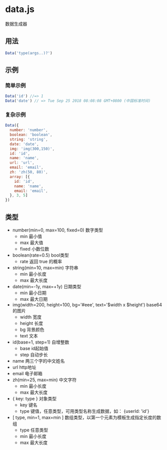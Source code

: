 # data.js
数据生成器


## 用法
```javascript
Data('type(args..)?')
```

## 示例

### 简单示例
```javascript
Data('id') //=> 1
Data('date') // => Tue Sep 25 2018 08:08:08 GMT+0800 (中国标准时间)
```

### 复杂示例
```javascript
Data({
  number: 'number',
  boolean: 'boolean',
  string: 'string',
  date: 'date',
  img: 'img(300,150)',
  id: 'id',
  name: 'name',
  url: 'url',
  email: 'email',
  zh: 'zh(50, 80)',
  array: [{
    id: 'id',
    name: 'name',
    email: 'email',
  }, 3, 5]
})
```

## 类型
* number(min=0, max=100, fixed=0) 数字类型
  * min 最小值
  * max 最大值
  * fixed 小数位数
* boolean(rate=0.5) bool类型
  * rate 返回 true 的概率
* string(min=10, max=min) 字符串
  * min 最小长度
  * max 最大长度
* date(min=-1y, max=+1y) 日期类型
  * min 最小日期
  * max 最大日期
* img(width=200, height=100, bg='#eee', text='$width x $height') base64的图片
  * width 宽度
  * height 长度
  * bg 背景颜色
  * text 文本
* id(base=1, step=1) 自增整数
  * base id起始值
  * step 自动步长
* name 两三个字的中文姓名
* url http地址
* email 电子邮箱
* zh(min=25, max=min) 中文字符
  * min 最小长度
  * max 最大长度
* { key: type } 对象类型
  * key 键名
  * type 键值，任意类型，可用类型名称生成数据，如： {userId: 'id'}
* [ type, min=1, max=min ] 数组类型，以第一个元素为模板生成指定长度的数组
  * type 任意类型
  * min 最小长度
  * max 最大长度
